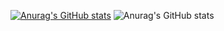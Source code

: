 [![Anurag's GitHub stats](https://github-readme-stats.vercel.app/api?username=avp123)](https://github.com/anuraghazra/github-readme-stats)
![Anurag's GitHub stats](https://github-readme-stats.vercel.app/api?username=avp123&count_private=true)
